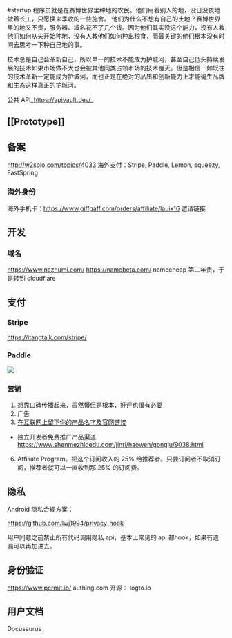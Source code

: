 #startup 
程序员就是在赛博世界里种地的农民。他们用着别人的地，没日没夜地做着长工，只愿换来季收的一些施舍。
他们为什么不想有自己的土地？赛博世界里的地又不贵，服务器、域名花不了几个钱。因为他们其实没这个能力，没有人教他们如何从头开始种地，没有人教他们如何种出粮食，而最关键的他们根本没有时间去思考一下种自己地的事。

技术总是自己会革新自己，所以单一的技术不能成为护城河，甚至自己低头持续发展的技术如果市场做不大也会被其他同类占领市场的技术覆灭。但是相信一如既往的技术革新一定能成为护城河，而也正是在绝对的品质和创新能力上才能诞生品牌和生态这样真正的护城河。

公共 API_https://apivault.dev/_
## [[Prototype]]
## 备案
http://w2solo.com/topics/4033
海外支付：Stripe, Paddle, Lemon, squeezy, FastSpring
### 海外身份
海外手机卡：https://www.giffgaff.com/orders/affiliate/lauix16 邀请链接
## 开发
### 域名
https://www.nazhumi.com/
https://namebeta.com/
namecheap 第二年贵，于是转到 cloudflare
## 支付
### Stripe
https://itangtalk.com/stripe/
### Paddle
![](https://xiaohui-zhangjiakou.oss-cn-zhangjiakou.aliyuncs.com/image/202308061525272.png)
### 营销
1. 想靠口碑传播起来，虽然慢但是根本，好评也很有必要
2. 广告
4. [在互联网上留下你的产品名字及官网链接](https://mp.weixin.qq.com/s/x6PLSIMn_1qcKnXWPT-J-Q)
- 独立开发者免费推广产品渠道
https://www.shenmezhidedu.com/jinri/haowen/gongju/9038.html

6. Affiliate Program。把这个订阅收入的 25% 给推荐者。只要订阅者不取消订阅，推荐者就可以一直收到那 25% 的订阅费。
## 隐私
Android 隐私合规方案：

https://github.com/lwj1994/privacy_hook

用户同意之前禁止所有代码调用隐私 api，基本上常见的 api 都hook，如果有遗漏可以再加进去。
## 身份验证
https://www.permit.io/
authing.com
开源： logto.io
## 用户文档
Docusaurus